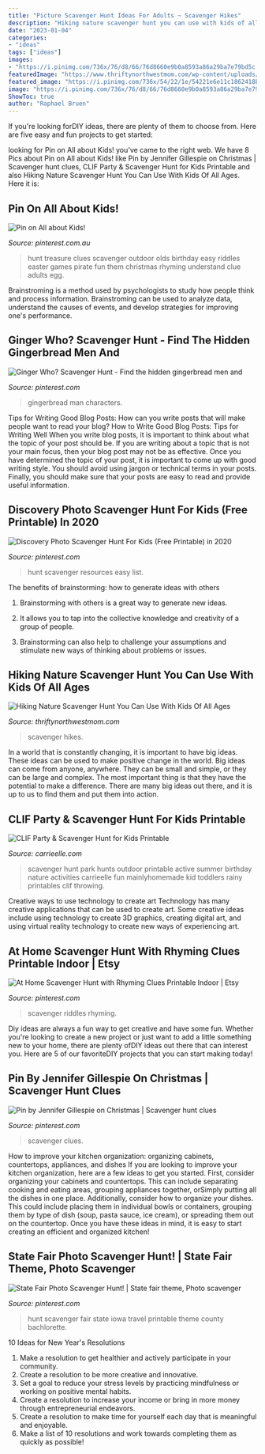 ```yaml
---
title: "Picture Scavenger Hunt Ideas For Adults ~ Scavenger Hikes"
description: "Hiking nature scavenger hunt you can use with kids of all ages"
date: "2023-01-04"
categories:
- "ideas"
tags: ["ideas"]
images:
- "https://i.pinimg.com/736x/76/d8/66/76d8660e9b0a8593a86a29ba7e79bd5c.jpg"
featuredImage: "https://www.thriftynorthwestmom.com/wp-content/uploads/2020/07/Free-Printable-Hiking-Scavenger-Hunt-for-Older-Kids.jpg"
featured_image: "https://i.pinimg.com/736x/54/22/1e/54221e6e11c1862418b4c075b19ee6d5.jpg"
image: "https://i.pinimg.com/736x/76/d8/66/76d8660e9b0a8593a86a29ba7e79bd5c.jpg"
ShowToc: true
author: "Raphael Bruen"
---
```



If you're looking forDIY ideas, there are plenty of them to choose from. Here are five easy and fun projects to get started: 

	

		
looking for Pin on All about Kids! you've came to the right web. We have 8 Pics about Pin on All about Kids! like Pin by Jennifer Gillespie on Christmas | Scavenger hunt clues, CLIF Party &amp; Scavenger Hunt for Kids Printable and also Hiking Nature Scavenger Hunt You Can Use With Kids Of All Ages. Here it is:
		
    
## Pin On All About Kids!

<img loading=lazy src="https://i.pinimg.com/736x/a4/ee/89/a4ee898d73216b7b0ed20fb5adae1247--scavenger-hunt-clues-outdoor-outdoor-treasure-hunt-clues.jpg" onerror="this.onerror=null;this.src='https://tse4.mm.bing.net/th?id=OIP.LwRavG7IiJEstjOZ6Ex2MwHaMy&amp;pid=15.1';" alt="Pin on All about Kids!">

_Source: pinterest.com.au_

>hunt treasure clues scavenger outdoor olds birthday easy riddles easter games pirate fun them christmas rhyming understand clue adults egg. 

	

Brainstroming is a method used by psychologists to study how people think and process information. Brainstroming can be used to analyze data, understand the causes of events, and develop strategies for improving one's performance.

    
## Ginger Who? Scavenger Hunt - Find The Hidden Gingerbread Men And

<img loading=lazy src="https://i.pinimg.com/736x/46/5b/5a/465b5ae3daec1e7f1366bf56f8ebd5a2.jpg" onerror="this.onerror=null;this.src='https://tse4.mm.bing.net/th?id=OIP.bsJjpX-RpC3R6i8UsIvGNgHaJ3&amp;pid=15.1';" alt="Ginger Who? Scavenger Hunt - Find the hidden gingerbread men and">

_Source: pinterest.com_

>gingerbread man characters. 

	

Tips for Writing Good Blog Posts: How can you write posts that will make people want to read your blog?
How to Write Good Blog Posts: Tips for Writing Well
When you write blog posts, it is important to think about what the topic of your post should be.  If you are writing about a topic that is not your main focus, then your blog post may not be as effective.  Once you have determined the topic of your post, it is important to come up with good writing style.  You should avoid using jargon or technical terms in your posts.  Finally, you should make sure that your posts are easy to read and provide useful information.

    
## Discovery Photo Scavenger Hunt For Kids (Free Printable) In 2020

<img loading=lazy src="https://i.pinimg.com/736x/76/d8/66/76d8660e9b0a8593a86a29ba7e79bd5c.jpg" onerror="this.onerror=null;this.src='https://tse2.mm.bing.net/th?id=OIP.YIRp2mfnepXLdd1xNBWrOQHaLH&amp;pid=15.1';" alt="Discovery Photo Scavenger Hunt For Kids (Free Printable) in 2020">

_Source: pinterest.com_

>hunt scavenger resources easy list. 

	

The benefits of brainstorming: how to generate ideas with others
1. Brainstorming with others is a great way to generate new ideas.
2. It allows you to tap into the collective knowledge and creativity of a group of people.

3. Brainstorming can also help to challenge your assumptions and stimulate new ways of thinking about problems or issues.

    
## Hiking Nature Scavenger Hunt You Can Use With Kids Of All Ages

<img loading=lazy src="https://www.thriftynorthwestmom.com/wp-content/uploads/2020/07/Free-Printable-Hiking-Scavenger-Hunt-for-Older-Kids.jpg" onerror="this.onerror=null;this.src='https://tse4.mm.bing.net/th?id=OIP.e789DViZQ0Au2qvLmLW5SAHaJ4&amp;pid=15.1';" alt="Hiking Nature Scavenger Hunt You Can Use With Kids Of All Ages">

_Source: thriftynorthwestmom.com_

>scavenger hikes. 

	

In a world that is constantly changing, it is important to have big ideas. These ideas can be used to make positive change in the world. Big ideas can come from anyone, anywhere. They can be small and simple, or they can be large and complex. The most important thing is that they have the potential to make a difference. There are many big ideas out there, and it is up to us to find them and put them into action.

    
## CLIF Party &amp; Scavenger Hunt For Kids Printable

<img loading=lazy src="http://www.carrieelle.com/wp-content/uploads/2015/08/Park-Scavenger-Hunt-Download.jpg" onerror="this.onerror=null;this.src='https://tse4.mm.bing.net/th?id=OIP.G-opn-jh66FmF3AZkwmmmAHaJ2&amp;pid=15.1';" alt="CLIF Party &amp; Scavenger Hunt for Kids Printable">

_Source: carrieelle.com_

>scavenger hunt park hunts outdoor printable active summer birthday nature activities carrieelle fun mainlyhomemade kid toddlers rainy printables clif throwing. 

	

Creative ways to use technology to create art
Technology has many creative applications that can be used to create art. Some creative ideas include using technology to create 3D graphics, creating digital art, and using virtual reality technology to create new ways of experiencing art.

    
## At Home Scavenger Hunt With Rhyming Clues Printable Indoor | Etsy

<img loading=lazy src="https://i.pinimg.com/736x/48/71/06/4871066465e137c1dc45ed168cd08b9d.jpg" onerror="this.onerror=null;this.src='https://tse4.mm.bing.net/th?id=OIP.6R2ra1vhFpSSsxZnUG44VwHaLH&amp;pid=15.1';" alt="At Home Scavenger Hunt with Rhyming Clues Printable Indoor | Etsy">

_Source: pinterest.com_

>scavenger riddles rhyming. 

	

Diy ideas are always a fun way to get creative and have some fun. Whether you're looking to create a new project or just want to add a little something new to your home, there are plenty ofDIY ideas out there that can interest you. Here are 5 of our favoriteDIY projects that you can start making today!

    
## Pin By Jennifer Gillespie On Christmas | Scavenger Hunt Clues

<img loading=lazy src="https://i.pinimg.com/736x/54/22/1e/54221e6e11c1862418b4c075b19ee6d5.jpg" onerror="this.onerror=null;this.src='https://tse2.mm.bing.net/th?id=OIP.8HC-FWzIzeXxWgGRomy6YwHaK8&amp;pid=15.1';" alt="Pin by Jennifer Gillespie on Christmas | Scavenger hunt clues">

_Source: pinterest.com_

>scavenger clues. 

	

How to improve your kitchen organization: organizing cabinets, countertops, appliances, and dishes
If you are looking to improve your kitchen organization, here are a few ideas to get you started. First, consider organizing your cabinets and countertops. This can include separating cooking and eating areas, grouping appliances together, orSimply putting all the dishes in one place. Additionally, consider how to organize your dishes. This could include placing them in individual bowls or containers, grouping them by type of dish (soup, pasta sauce, ice cream), or spreading them out on the countertop. Once you have these ideas in mind, it is easy to start creating an efficient and organized kitchen!

    
## State Fair Photo Scavenger Hunt! | State Fair Theme, Photo Scavenger

<img loading=lazy src="https://i.pinimg.com/736x/60/8c/7d/608c7ddfe73109fb47ec2def0c977b88--photo-scavenger-hunt-scavenger-hunts.jpg" onerror="this.onerror=null;this.src='https://tse3.mm.bing.net/th?id=OIP.A489cjgu_YudwBz8MBVvVQHaHa&amp;pid=15.1';" alt="State Fair Photo Scavenger Hunt! | State fair theme, Photo scavenger">

_Source: pinterest.com_

>hunt scavenger fair state iowa travel printable theme county bachlorette. 

	

10 Ideas for New Year's Resolutions
1. Make a resolution to get healthier and actively participate in your community. 
2. Create a resolution to be more creative and innovative. 
3. Set a goal to reduce your stress levels by practicing mindfulness or working on positive mental habits. 
4. Create a resolution to increase your income or bring in more money through entrepreneurial endeavors. 
5. Create a resolution to make time for yourself each day that is meaningful and enjoyable. 
6. Make a list of 10 resolutions and work towards completing them as quickly as possible!

